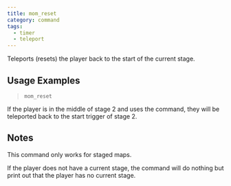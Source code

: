 ```yaml
---
title: mom_reset
category: command
tags:
  - timer
  - teleport
---
```


Teleports (resets) the player back to the start of the current stage.

## Usage Examples

> `mom_reset`

If the player is in the middle of stage 2 and uses the command, they will be teleported back to the start trigger of stage 2.

## Notes

This command only works for staged maps.

If the player does not have a current stage, the command will do nothing but print out that the player has no current stage.